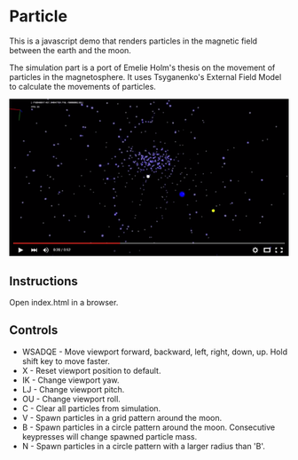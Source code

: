 Particle
========

This is a javascript demo that renders particles in the magnetic field between the earth and the moon.

The simulation part is a port of Emelie Holm's thesis on the movement of particles in the magnetosphere. It uses Tsyganenko's External Field Model to calculate the movements of particles.

[![Video demo](scr_par.png)](https://www.youtube.com/watch?v=O8xrTBCFcMQ "Video demo")


Instructions
------------
Open index.html in a browser.

Controls
--------
* WSADQE - Move viewport forward, backward, left, right, down, up. Hold shift key to move faster.
* X - Reset viewport position to default.
* IK - Change viewport yaw.
* LJ - Change viewport pitch.
* OU - Change viewport roll.
* C - Clear all particles from simulation.
* V - Spawn particles in a grid pattern around the moon. 
* B - Spawn particles in a circle pattern around the moon. Consecutive keypresses will change spawned particle mass.
* N - Spawn particles in a circle pattern with a larger radius than 'B'.
